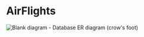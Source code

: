 # AirFlights
![Blank diagram - Database ER diagram (crow's foot)](https://user-images.githubusercontent.com/59726635/233950385-3cd42679-d19a-47a0-83df-bf4bdb9a1448.png)
